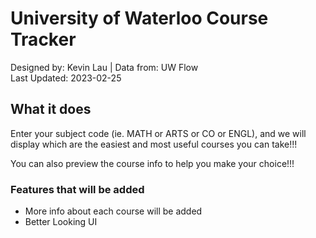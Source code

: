 # University of Waterloo Course Tracker


Designed by: Kevin Lau | Data from: UW Flow<br>
Last Updated: 2023-02-25<br>

## What it does
Enter your subject code (ie. MATH or ARTS or CO or ENGL), and we will display which are the easiest and most useful courses you can take!!! <br>

You can also preview the course info to help you make your choice!!!

### Features that will be added
* More info about each course will be added
* Better Looking UI


